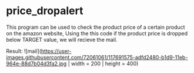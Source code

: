 # price_dropalert

This program can be used to check the product price of a certain product on the amazon website,
Using the this code if the product price is dropped below TARGET value, we will recieve the mail.

Result:
![mail](https://user-images.githubusercontent.com/72061061/117691575-adfd2480-b1d9-11eb-964e-88d7b04d3fa2.jpg | width = 200 | height = 400)
